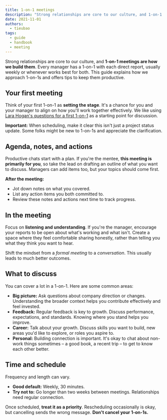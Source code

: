 ```yaml
---
title: 1-on-1 meetings
description: "Strong relationships are core to our culture, and 1-on-1 meetings are how we build them. Managers meet with direct reports regularly (usually weekly) to connect. Here's how we do 1-on-1s and tips to make them count."
date: 2021-11-01
authors:
  - tieubao
tags:
  - guide
  - handbook
  - meeting
---
```


Strong relationships are core to our culture, and **1-on-1 meetings are how we build them**. Every manager has a 1-on-1 with each direct report, usually weekly or whenever works best for both. This guide explains how we approach 1-on-1s and offers tips to keep them productive.

## Your first meeting

Think of your first 1-on-1 as **setting the stage**. It's a chance for you and your manager to align on how you'll work together effectively. We like using [Lara Hogan's questions for a first 1-on-1](https://larahogan.me/blog/first-one-on-one-questions/) as a starting point for discussion.

**Important:** When scheduling, make it clear this isn't just a project status update. Some folks might be new to 1-on-1s and appreciate the clarification.

## Agenda, notes, and actions

Productive chats start with a plan. If you're the mentee, **this meeting is primarily for you**, so take the lead on drafting an outline of what you want to discuss. Managers can add items too, but your topics should come first.

**After the meeting:**

- Jot down notes on what you covered.
- List any action items you both committed to.
- Review these notes and actions next time to track progress.

## In the meeting

Focus on **listening and understanding**. If you're the manager, encourage your reports to be open about what's working and what isn't. Create a space where they feel comfortable sharing honestly, rather than telling you what they think you want to hear.

Shift the mindset from a _formal meeting_ to a _conversation_. This usually leads to much better outcomes.

## What to discuss

You can cover a lot in a 1-on-1. Here are some common areas:

- **Big picture:** Ask questions about company direction or changes. Understanding the broader context helps you contribute effectively and feel invested.
- **Feedback:** Regular feedback is key to growth. Discuss performance, expectations, and standards. Knowing where you stand helps you improve.
- **Career:** Talk about your growth. Discuss skills you want to build, new areas you'd like to explore, or roles you aspire to.
- **Personal:** Building connection is important. It's okay to chat about non-work things sometimes – a good book, a recent trip – to get to know each other better.

## Time and schedule

Frequency and length can vary.

- **Good default:** Weekly, 30 minutes.
- **Try not to:** Go longer than two weeks between meetings. Relationships need regular connection.

Once scheduled, **treat it as a priority**. Rescheduling occasionally is okay, but cancelling sends the wrong message. **Don't cancel your 1-on-1s.**
